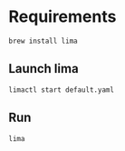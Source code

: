 # Requirements

```shell
brew install lima
```

## Launch lima
```shell
limactl start default.yaml
```

## Run
```shell
lima
```